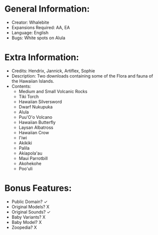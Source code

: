 # General Information:
- Creator: Whalebite
- Expansions Required: AA, EA
- Language: English
- Bugs: White spots on Alula

# Extra Information:
- Credits: Hendrix, Jannick, Artiflex, Sophie
- Description: Two downloads containing some of the Flora and fauna of the Hawaiian Islands.
- Contents:
  - Medium and Small Volcanic Rocks
  - Tiki Torch
  - Hawaiian Silversword
  - Dwarf Nukupuka
  - Alula
  - Puu'O'o Volcano
  - Hawaiian Butterfly
  - Laysan Albatross
  - Hawaiian Crow
  - I'iwi
  - Akikiki
  - Palila
  - Akiapola'au
  - Maui Parrotbill
  - Akohekohe
  - Poo'uli


# Bonus Features:
- Public Domain? ✓
- Original Models? X
- Original Sounds? ✓
- Baby Variants? X
- Baby Model? X
- Zoopedia? X
